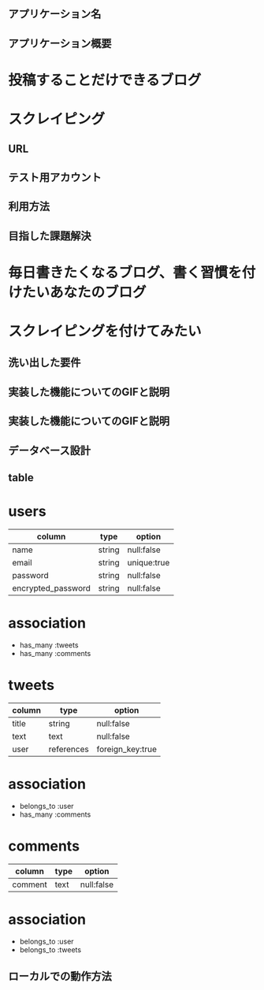 ## アプリケーション名

## アプリケーション概要
 # 投稿することだけできるブログ
 # スクレイピング

## URL

## テスト用アカウント

## 利用方法

## 目指した課題解決
 # 毎日書きたくなるブログ、書く習慣を付けたいあなたのブログ
 # スクレイピングを付けてみたい

## 洗い出した要件

## 実装した機能についてのGIFと説明

## 実装した機能についてのGIFと説明

## データベース設計

 ## table
  # users

  | column             | type             | option             |
  |--------------------|------------------|--------------------|
  | name               | string           | null:false         |
  | email              | string           | unique:true        |
  | password           | string           | null:false         |
  | encrypted_password | string           | null:false         |

  # association
  - has_many :tweets
  - has_many :comments

  # tweets

  | column             | type             | option             |
  |--------------------|------------------|--------------------|
  | title              | string           | null:false         |
  | text               | text             | null:false         |
  | user               | references       | foreign_key:true   |
  
  # association
  - belongs_to :user
  - has_many :comments

  # comments

  | column             | type             | option             |
  |--------------------|------------------|--------------------|
  | comment            | text             | null:false         | 

  # association
  - belongs_to :user
  - belongs_to :tweets

## ローカルでの動作方法

